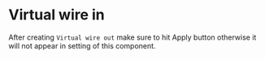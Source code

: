 # Virtual wire in

After creating `Virtual wire out` make sure to hit Apply button otherwise it will not appear in setting of this component.
